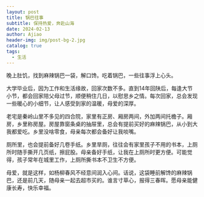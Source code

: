 ```yaml
---
layout: post
title: 锅巴往事
subtitle: 保持热爱，奔赴山海
date: 2024-02-13
author: Ajiao
header-img: img/post-bg-2.jpg
catalog: true
tags:
  - 生活
---
```

晚上肚饥，找到麻辣锅巴一袋，解口馋。吃着锅巴，一些往事浮上心头。

大学毕业后，因为工作和生活缘故，回家次数不多。直到14年回陕后，每逢大节小节，都会回家陪父母过节，顺便稍住几日，以慰思乡之情。每次回家，总会发现一些暖心的小细节，让人感受到家的温暖，母爱的深厚。

老宅是秦岭山里不多见的四合院，家里有正房、厢房两间，外加两间托檐子。厢房，乡里称房屋。房屋靠窗条桌的抽屉里，总会有提前买好的麻辣锅巴，从小到大我都爱吃。乡里没啥零食，母亲每次都会备好让我啖嘴。

厕所里，也会提前备好几卷手纸。乡里旱厕，往往会有家里孩子不用的书本，上厕所时随手撕开几页纸，擦屁股。母亲备好手纸，让我在上厕所时更方便。可能觉得，孩子常年在城里工作，上厕所撕书本不卫生不方便。

母爱，就是这样，如杨柳春风不经意间润入心间。话说，这袋睡前解馋的麻辣锅巴，还是前几天，随母亲一起去超市买的。谁言寸草心，报得三春晖。愿母亲能健康长寿，快乐幸福。